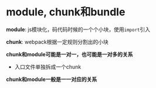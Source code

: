 # module, chunk和bundle



**module**: js模块化，码代码时候的一个个小块，使用`import`引入



**chunk**: webpack根据一定规则分割出的小块

**chunk和module可能是一对一，也可能是一对多的关系**

- 入口文件单独拆成一个chunk



**chunk和module一般是一一对应的关系**